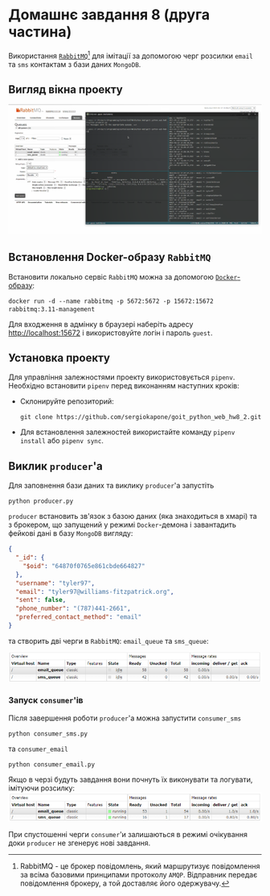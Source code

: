# Домашнє завдання 8 (друга частина)

Використання [`RabbitMQ`](https://www.rabbitmq.com/)[^1] для імітації за допомогою черг розсилки `email` та `sms` контактам з бази даних `MongoDB`.

[^1]: RabbitMQ - це брокер повідомлень, який маршрутизує повідомлення за всіма базовими принципами протоколу `AMQP`. Відправник передає повідомлення брокеру, а той доставляє його одержувачу.

## Вигляд вікна проекту

![Вигляд програми](./pictures/view.png)

## Встановлення Docker-образу `RabbitMQ`

Встановити локально сервіс `RabbitMQ` можна за допомогою [`Docker`-образу](https://hub.docker.com/_/rabbitmq):

```shell
docker run -d --name rabbitmq -p 5672:5672 -p 15672:15672 rabbitmq:3.11-management
```

Для входження в адмінку в браузері наберіть адресу [http://localhost:15672](http://localhost:15672/) і використовуйте логін і пароль `guest`.

## Установка проекту

Для управління залежностями проекту використовується `pipenv`. Необхідно встановити `pipenv` перед виконанням наступних кроків:

- Склонируйте репозиторий:

  ```shell
  git clone https://github.com/sergiokapone/goit_python_web_hw8_2.git
  ```

- Для встановлення залежностей використайте команду `pipenv install` або `pipenv sync`.

## Виклик `producer`'а

Для заповнення бази даних та виклику `producer`'а запустіть

```shell
python producer.py
```

`producer` встановить зв'язок з базою даних (яка знаходиться в хмарі) та з брокером, що запущений у режимі `Docker`-демона і завантадить фейкові дані в базу `MongoDB` вигляду:

```json
{
  "_id": {
    "$oid": "64870f0765e861cbde664827"
  },
  "username": "tyler97",
  "email": "tyler97@williams-fitzpatrick.org",
  "sent": false,
  "phone_number": "(787)441-2661",
  "preferred_contact_method": "email"
}
```

та створить дві черги в `RabbitMQ`: `email_queue` та `sms_queue`:

![Вигляд черг в адмінці RabbitMQ](./pictures/rabbitmq.png)

### Запуск `consumer`'ів

Після завершення роботи `producer`'а можна запустити `consumer_sms`

```shell
python consumer_sms.py
```

та `consumer_email`

```shell
python consumer_email.py
```

Якщо в черзі будуть завдання вони почнуть їх виконувати та логувати, імітуючи розсилку:
![Вигляд черг в адмінці RabbitMQ](./pictures/rabbitmq_run.png)

При спустошенні черги `consumer`'и залишаються в режимі очікування доки `producer` не згенерує нові завдання.
